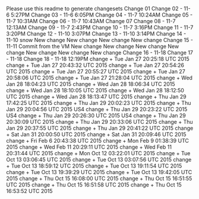 Please use this readme to generate changesets
Change 01
Change 02 - 11-6 5:27PM
Change 03 - 11-6 6:05PM
Change 04 - 11-7 10:24AM
Change 05 - 11-7 10:31AM
Change 06 - 11-7 10:43AM
Change 07
Change 08 - 11-7 12:13AM
Change 09 - 11-7 2:43PM
Change 10 - 11-7 3:16PM
Change 11 - 11-7 3:20PM
Change 12 - 11-10 3:07PM
Change 13 - 11-10 3:14PM
Change 14 - 11-10 snow
New change
New change
New change
New change
Change 15 - 11-11 Commit from the VM
New change
New change
New change
New change
New change
New change
New change
Change 16 - 11-18
Change 17 - 11-18
Change 18 - 11-18 12:19PM
change  + Tue Jan 27 20:25:18 UTC 2015
change  + Tue Jan 27 20:43:32 UTC 2015
change  + Tue Jan 27 20:54:26 UTC 2015
change  + Tue Jan 27 20:55:27 UTC 2015
change  + Tue Jan 27 20:58:06 UTC 2015
change  + Tue Jan 27 21:28:04 UTC 2015
change + Wed Jan 28 18:04:23 UTC 2015
change + Wed Jan 28 18:06:34 UTC 2015
change + Wed Jan 28 18:10:05 UTC 2015
change + Wed Jan 28 18:12:50 UTC 2015
change + Wed Jan 28 18:13:47 UTC 2015
change + Thu Jan 29 17:42:25 UTC 2015
change + Thu Jan 29 20:02:23 UTC 2015
change + Thu Jan 29 20:04:56 UTC 2015
US4 change + Thu Jan 29 20:23:22 UTC 2015
US4 change + Thu Jan 29 20:26:30 UTC 2015
US4 change + Thu Jan 29 20:30:09 UTC 2015
change + Thu Jan 29 20:33:06 UTC 2015
change + Thu Jan 29 20:37:55 UTC 2015
change + Thu Jan 29 20:41:22 UTC 2015
change + Sat Jan 31 20:00:50 UTC 2015
change + Sat Jan 31 20:09:46 UTC 2015
change + Fri Feb 6 20:43:38 UTC 2015
change + Mon Feb 9 01:38:39 UTC 2015
change + Wed Feb 11 20:29:11 UTC 2015
change + Wed Feb 11 20:31:44 UTC 2015
change + Mon Oct 12 03:22:01 UTC 2015
change + Tue Oct 13 03:06:45 UTC 2015
change + Tue Oct 13 03:07:56 UTC 2015
change + Tue Oct 13 18:59:12 UTC 2015
change + Tue Oct 13 19:11:54 UTC 2015
change + Tue Oct 13 19:39:29 UTC 2015
change + Tue Oct 13 19:42:05 UTC 2015
change + Thu Oct 15 16:08:00 UTC 2015
change + Thu Oct 15 16:51:55 UTC 2015
change + Thu Oct 15 16:51:58 UTC 2015
change + Thu Oct 15 16:53:52 UTC 2015
